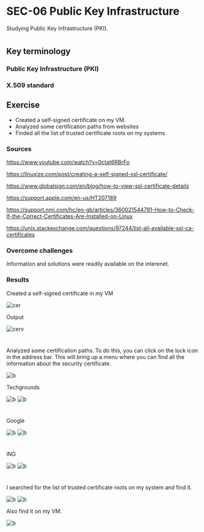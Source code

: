 # SEC-06 Public Key Infrastructure
Studying Public Key Infrastructure (PKI).
#

## Key terminology
### Public Key Infrastructure (PKI)

### X.509 standard

## Exercise
- Created a self-signed certificate on my VM.
- Analyzed some certification paths from websites
- Finded all the list of trusted certificate roots on my systems

### Sources
https://www.youtube.com/watch?v=0ctat6RBrFo

https://linuxize.com/post/creating-a-self-signed-ssl-certificate/

https://www.globalsign.com/en/blog/how-to-view-ssl-certificate-details

https://support.apple.com/en-us/HT207189

https://support.nmi.com/hc/en-gb/articles/360021544791-How-to-Check-If-the-Correct-Certificates-Are-Installed-on-Linux

https://unix.stackexchange.com/questions/97244/list-all-available-ssl-ca-certificates

### Overcome challenges
Information and solutions were readily available on the interenet.

### Results
Created a self-signed certificate in my VM

![cer](https://github.com/Techgrounds-Cloud-9/cloud-9-hansbreukelman/blob/bee2edf71099861cb9ecb7cdd8f503e4bace744b/00_includes/Week%203/SEC/SEC-06_02%20Create%20cer%20.png)

Output

![cerv](https://github.com/Techgrounds-Cloud-9/cloud-9-hansbreukelman/blob/bee2edf71099861cb9ecb7cdd8f503e4bace744b/00_includes/Week%203/SEC/SEC-06_03%20View%20cer.png)
#

Analyzed some certification paths.
To do this, you can click on the lock icon in the address bar. This will bring up a menu where you can find all the information about the security certificate.

![b](https://github.com/Techgrounds-Cloud-9/cloud-9-hansbreukelman/blob/bee2edf71099861cb9ecb7cdd8f503e4bace744b/00_includes/Week%203/SEC/SEC-06_04%20Tech.png)

Techgrounds

![b](https://github.com/Techgrounds-Cloud-9/cloud-9-hansbreukelman/blob/bee2edf71099861cb9ecb7cdd8f503e4bace744b/00_includes/Week%203/SEC/SEC-06_05%20path%20alg.png )
![b](https://github.com/Techgrounds-Cloud-9/cloud-9-hansbreukelman/blob/bee2edf71099861cb9ecb7cdd8f503e4bace744b/00_includes/Week%203/SEC/SEC-06_06%20path%20det.png)
#
Google

![b](https://github.com/Techgrounds-Cloud-9/cloud-9-hansbreukelman/blob/bee2edf71099861cb9ecb7cdd8f503e4bace744b/00_includes/Week%203/SEC/SEC-06_07%20google%20alg.png)
![b](https://github.com/Techgrounds-Cloud-9/cloud-9-hansbreukelman/blob/bee2edf71099861cb9ecb7cdd8f503e4bace744b/00_includes/Week%203/SEC/SEC-06_08%20google%20det.png)
#
ING

![b](https://github.com/Techgrounds-Cloud-9/cloud-9-hansbreukelman/blob/bee2edf71099861cb9ecb7cdd8f503e4bace744b/00_includes/Week%203/SEC/SEC-06_09%20ing%20alg.png)
![b](https://github.com/Techgrounds-Cloud-9/cloud-9-hansbreukelman/blob/bee2edf71099861cb9ecb7cdd8f503e4bace744b/00_includes/Week%203/SEC/SEC-06_10%20ing%20det.png)
#
I searched for the list of trusted certificate roots on my system and find it.

![b](https://github.com/Techgrounds-Cloud-9/cloud-9-hansbreukelman/blob/bee2edf71099861cb9ecb7cdd8f503e4bace744b/00_includes/Week%203/SEC/SEC-06_11%20truststore.png)
![b](https://github.com/Techgrounds-Cloud-9/cloud-9-hansbreukelman/blob/bee2edf71099861cb9ecb7cdd8f503e4bace744b/00_includes/Week%203/SEC/SEC-06_12%20list%20cer.png)

Also find it on my VM.

![b](https://github.com/Techgrounds-Cloud-9/cloud-9-hansbreukelman/blob/bee2edf71099861cb9ecb7cdd8f503e4bace744b/00_includes/Week%203/SEC/SEC-06_13%20list%20cer%20VM.png)
